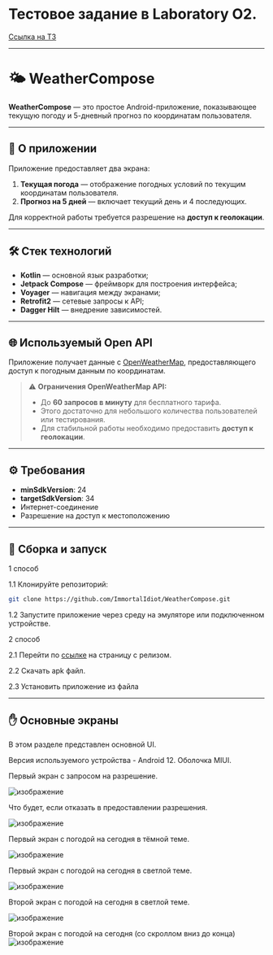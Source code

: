# Тестовое задание в Laboratory O2.
[Ссылка на ТЗ](https://docs.google.com/document/d/1icbDKnj_azNemXIvwQ_Cyha1KTujbsqzi-bFs0xrM4s/edit?tab=t.0)
___
# 🌤 WeatherCompose

**WeatherCompose** — это простое Android-приложение, показывающее текущую погоду и 5-дневный прогноз по координатам пользователя.
___
## 🧭 О приложении

Приложение предоставляет два экрана:

1. **Текущая погода** — отображение погодных условий по текущим координатам пользователя.
2. **Прогноз на 5 дней** — включает текущий день и 4 последующих.

Для корректной работы требуется разрешение на **доступ к геолокации**.
___
## 🛠 Стек технологий

- **Kotlin** — основной язык разработки;
- **Jetpack Compose** — фреймворк для построения интерфейса;
- **Voyager** — навигация между экранами;
- **Retrofit2** — сетевые запросы к API;
- **Dagger Hilt** — внедрение зависимостей.
___
## 🌐 Используемый Open API

Приложение получает данные с [OpenWeatherMap](https://openweathermap.org/), предоставляющего доступ к погодным данным по координатам.

> ⚠️ **Ограничения OpenWeatherMap API:**
> - До **60 запросов в минуту** для бесплатного тарифа.
> - Этого достаточно для небольшого количества пользователей или тестирования.
> - Для стабильной работы необходимо предоставить **доступ к геолокации**.
___
## ⚙️ Требования

- **minSdkVersion**: 24  
- **targetSdkVersion**: 34  
- Интернет-соединение  
- Разрешение на доступ к местоположению
___
## 🚀 Сборка и запуск

1 способ

1.1 Клонируйте репозиторий:
   ```bash
   git clone https://github.com/ImmortalIdiot/WeatherCompose.git
   ```
1.2 Запустите приложение через среду на эмуляторе или подключенном устройстве.

2 способ

2.1 Перейти по [ссылке](https://github.com/ImmortalIdiot/WeatherCompose/releases/tag/v1.0.2) на страницу с релизом.

2.2 Скачать apk файл.

2.3 Установить приложение из файла
___
## ✋ Основные экраны
В этом разделе представлен основной UI.

Версия используемого устройства - Android 12. Оболочка MIUI.

Первый экран с запросом на разрешение.

![изображение](https://github.com/user-attachments/assets/bae2fb88-2642-4a05-b637-ac3b7623bf36)

Что будет, если отказать в предоставлении разрешения.

![изображение](https://github.com/user-attachments/assets/59c388ba-6152-4138-bd17-9d9ca45f2c57)

Первый экран с погодой на сегодня в тёмной теме.

![изображение](https://github.com/user-attachments/assets/aca7aebe-a367-4b51-8eac-ca2936aacc15)

Первый экран с погодой на сегодня в светлой теме.

![изображение](https://github.com/user-attachments/assets/f9f46455-ee0f-4af3-a454-858e8641366c)

Второй экран с погодой на сегодня в светлой теме.

![изображение](https://github.com/user-attachments/assets/7051a76b-3402-4062-a055-9e1ae0aac8ba)

Второй экран с погодой на сегодня (со скроллом вниз до конца)
![изображение](https://github.com/user-attachments/assets/f52358b4-562a-468c-b53c-932d89ae4c48)
